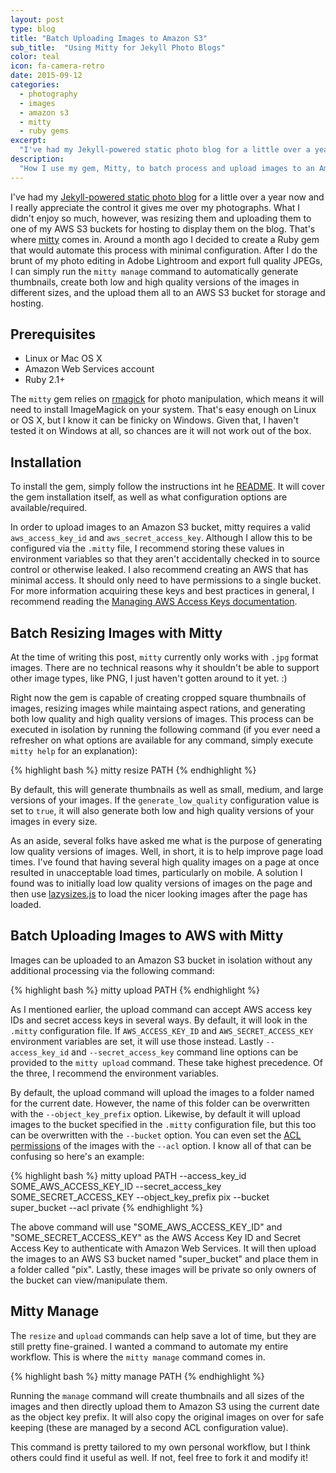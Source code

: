 ```yaml
---
layout: post
type: blog
title: "Batch Uploading Images to Amazon S3"
sub_title:  "Using Mitty for Jekyll Photo Blogs"
color: teal
icon: fa-camera-retro
date: 2015-09-12
categories:
  - photography
  - images
  - amazon s3
  - mitty
  - ruby gems
excerpt:
  "I've had my Jekyll-powered static photo blog for a little over a year now and I really appreciate the control it gives me over my photographs.  What I didn't enjoy so much, however, was resizing them and uploading them to one of my AWS S3 buckets for hosting to display them on the blog.  That's where mitty comes in."
description:
  "How I use my gem, Mitty, to batch process and upload images to an Amazon S3 bucket for use on my Jekyll-powered photo blog."
---
```

I've had my [Jekyll-powered static photo blog](http://photo.downey.io/) for a little over a year now and I really appreciate the control it gives me over my photographs.  What I didn't enjoy so much, however, was resizing them and uploading them to one of my AWS S3 buckets for hosting to display them on the blog.  That's where [mitty](https://github.com/tcdowney/mitty) comes in.  Around a month ago I decided to create a Ruby gem that would automate this process with minimal configuration.  After I do the brunt of my photo editing in Adobe Lightroom and export full quality JPEGs, I can simply run the `mitty manage` command to automatically generate thumbnails, create both low and high quality versions of the images in different sizes, and the upload them all to an AWS S3 bucket for storage and hosting.

## Prerequisites
* Linux or Mac OS X
* Amazon Web Services account
* Ruby 2.1+

The `mitty` gem relies on [rmagick](https://github.com/rmagick/rmagick) for photo manipulation, which means it will need to install ImageMagick on your system.  That's easy enough on Linux or OS X, but I know it can be finicky on Windows.  Given that, I haven't tested it on Windows at all, so chances are it will not work out of the box.

## Installation

To install the gem, simply follow the instructions int he [README](https://github.com/tcdowney/mitty#installation).  It will cover the gem installation itself, as well as what configuration options are available/required.

In order to upload images to an Amazon S3 bucket, mitty requires a valid `aws_access_key_id` and `aws_secret_access_key`.  Although I allow this to be configured via the `.mitty` file, I recommend storing these values in environment variables so that they aren't accidentally checked in to source control or otherwise leaked.  I also recommend creating an AWS that has minimal access.  It should only need to have permissions to a single bucket.  For more information acquiring these keys and best practices in general, I recommend reading the [Managing AWS Access Keys documentation](http://docs.aws.amazon.com/general/latest/gr/aws-access-keys-best-practices.html).

## Batch Resizing Images with Mitty
At the time of writing this post, `mitty` currently only works with `.jpg` format images.  There are no technical reasons why it shouldn't be able to support other image types, like PNG, I just haven't gotten around to it yet. :)

Right now the gem is capable of creating cropped square thumbnails of images, resizing images while maintaing aspect rations, and generating both low quality and high quality versions of images.  This process can be executed in isolation by running the following command (if you ever need a refresher on what options are available for any command, simply execute `mitty help` for an explanation):

{% highlight bash %}
mitty resize PATH
{% endhighlight %}

By default, this will generate thumbnails as well as small, medium, and large versions of your images.  If the `generate_low_quality` configuration value is set to `true`, it will also generate both low and high quality versions of your images in every size.

As an aside, several folks have asked me what is the purpose of generating low quality versions of images.  Well, in short, it is to help improve page load times.  I've found that having several high quality images on a page at once resulted in unacceptable load times, particularly on mobile.  A solution I found was to initially load low quality versions of images on the page and then use [lazysizes.js](https://github.com/aFarkas/lazysizes) to load the nicer looking images after the page has loaded.  

## Batch Uploading Images to AWS with Mitty
Images can be uploaded to an Amazon S3 bucket in isolation without any additional processing via the following command:

{% highlight bash %}
mitty upload PATH
{% endhighlight %}

As I mentioned earlier, the upload command can accept AWS access key IDs and secret access keys in several ways.  By default, it will look in the `.mitty` configuration file.  If `AWS_ACCESS_KEY_ID` and `AWS_SECRET_ACCESS_KEY` environment variables are set, it will use those instead.  Lastly `--access_key_id` and `--secret_access_key` command line options can be provided to the `mitty upload` command.  These take highest precedence.  Of the three, I recommend the environment variables.

By default, the upload command will upload the images to a folder named for the current date.  However, the name of this folder can be overwritten with the `--object_key_prefix` option.  Likewise, by default it will upload images to the bucket specified in the `.mitty` configuration file, but this too can be overwritten with the `--bucket` option.  You can even set the [ACL permissions](http://docs.aws.amazon.com/AmazonS3/latest/dev/acl-overview.html#setting-acls) of the images with the `--acl` option.  I know all of that can be confusing so here's an example:

{% highlight bash %}
mitty upload PATH --access_key_id SOME_AWS_ACCESS_KEY_ID --secret_access_key SOME_SECRET_ACCESS_KEY --object_key_prefix pix --bucket super_bucket --acl private
{% endhighlight %}

The above command will use "SOME_AWS_ACCESS_KEY_ID" and "SOME_SECRET_ACCESS_KEY" as the AWS Access Key ID and Secret Access Key to authenticate with Amazon Web Services.  It will then upload the images to an AWS S3 bucket named "super_bucket" and place them in a folder called "pix".  Lastly, these images will be private so only owners of the bucket can view/manipulate them.

## Mitty Manage
The `resize` and `upload` commands can help save a lot of time, but they are still pretty fine-grained.  I wanted a command to automate my entire workflow.  This is where the `mitty manage` command comes in.

{% highlight bash %}
mitty manage PATH
{% endhighlight %}

Running the `manage` command will create thumbnails and all sizes of the images and then directly upload them to Amazon S3 using the current date as the object key prefix.  It will also copy the original images on over for safe keeping (these are managed by a second ACL configuration value).

This command is pretty tailored to my own personal workflow, but I think others could find it useful as well.  If not, feel free to fork it and modify it!